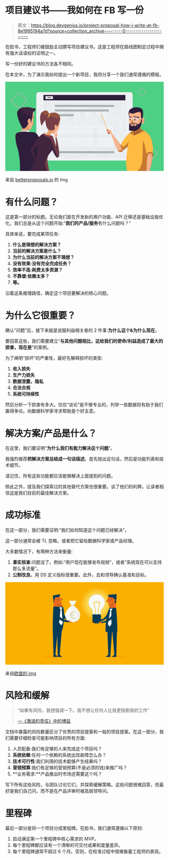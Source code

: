 # 项目建议书——我如何在 FB 写一份

> 原文：<https://blog.devgenius.io/project-proposal-how-i-write-at-fb-8e1995194a7d?source=collection_archive---------0----------------------->

在脸书，工程师们被鼓励主动撰写项目建议书。这是工程师在路线图制定过程中拥有强大话语权的证明之一。

写一份好的建议书的方法各不相同。

在本文中，为了演示我如何提出一个新项目，我将分享一个我们通常遵循的模板。

![](img/7dba0982795963e6cead72d8a1ae50b5.png)

来自 [betterproposals.io](https://betterproposals.io) 的 Img

# 有什么问题？

这是第一部分的标题。无论我们是在开发新的用户功能、API 迁移还是基础设施优化，我们总是从这个问题开始:“**我们的产品/服务**有什么问题吗？”

具体来说，要完成某项任务:

1.  **什么是理想的解决方案？**
2.  **当前的解决方案是什么？**
3.  **为什么当前的解决方案不理想？**
4.  **没有效果:没有完全完成任务？**
5.  **效率不高:耗费太多资源？**
6.  **不靠谱:依赖太多？**
7.  **等。**

沿着这条推理路径，确定这个项目要解决的核心问题。

# 为什么它很重要？

确认“问题”后，接下来就是说服利益相关者的 2 件事:**为什么这个&为什么现在**。

要回答这些，我们需要建立“**与其他问题相比，这给我们的使命/利益造成了最大的损害，现在是**”的案例。

为了阐明“损坏”的严重性，最好先解释损坏的类型:

1.  **收入损失**
2.  **生产力损失**
3.  **数据泄露，隐私**
4.  **合法合规**
5.  **系统可持续性**

然后分析一下损害有多大。仅仅“谈论”是不够专业的，列举一些数据将有助于我们赢得争论。向数据科学家寻求帮助是个好主意。

# 解决方案/产品是什么？

在这里，我们要证明“**为什么我们有能力解决这个问题**”。

我强烈推荐**把解决方案总结成一句话描述**。首先抛出这句话，然后是功能列表和技术细节。

请记住，所有这些功能都应该能够解决上面提到的问题。

除此之外，提及我们探索过的其他替代方案也很重要。谈了他们的利弊。让读者相信这是我们目前的最佳解决方案。

# 成功标准

在这一部分，我们需要证明:“我们如何知道这个问题已经解决”。

这一部分通常会被 TL 忽略，或者把它留给数据科学家或产品经理。

大多数情况下，有两种方法来衡量:

1.  **事实核查**:问题没了。例如:“用户现在能够发布视频”，或者“系统现在可以支持那么多流量”。
2.  **公制改良**。用 DS 定义指标很重要。此外，去和领导确认基准和目标。

![](img/c292c28444e651655552c9f4e7379797.png)

来自[欧盟的 img](https://ec.europa.eu)

# 风险和缓解

> “如果有风险，我想强调一下。我不想让任何人比我更挑剔我的工作”
> 
> [—《激进的责任》中的博兹](https://boz.com/articles/radical-responsibility)

文档中暴露的风险数量区分了优秀的项目提案和一般的项目提案。在这一部分，我们需要仔细检查可能影响项目的所有方面:

1.  人员配备:我们有足够的人来完成这个项目吗？
2.  **系统依赖**:任何一个依赖的系统出现故障怎么办？
3.  **技术可行性**:我们利用的技术能够产生结果吗？
4.  **营销预算**:我们有足够的营销预算(不是必须的钱)来推广吗？
5.  **业务需求:**产品推出时市场还需要这个吗？

写下所有这些风险，与团队讨论它们，并探索缓解策略。这些问题很难回答，但最好是我们自己问，而不是在产品评审时被高层领导问。

# 里程碑

最后一部分是将一个项目分成里程碑。在脸书，我们通常遵循以下原则:

1.  启动满足第一个里程碑中核心需求的 MVP。
2.  每个里程碑都应该有一个清晰的可交付成果和度量差异。
3.  每个里程碑通常不超过 6 个月。否则，在校准过程中很难衡量工程师的表现。